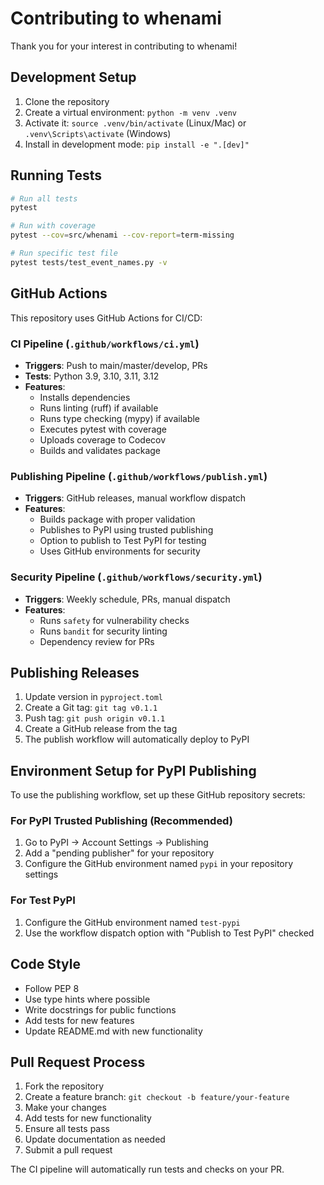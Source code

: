 # Contributing to whenami

Thank you for your interest in contributing to whenami!

## Development Setup

1. Clone the repository
2. Create a virtual environment: `python -m venv .venv`
3. Activate it: `source .venv/bin/activate` (Linux/Mac) or `.venv\Scripts\activate` (Windows)
4. Install in development mode: `pip install -e ".[dev]"`

## Running Tests

```bash
# Run all tests
pytest

# Run with coverage
pytest --cov=src/whenami --cov-report=term-missing

# Run specific test file
pytest tests/test_event_names.py -v
```

## GitHub Actions

This repository uses GitHub Actions for CI/CD:

### CI Pipeline (`.github/workflows/ci.yml`)
- **Triggers**: Push to main/master/develop, PRs
- **Tests**: Python 3.9, 3.10, 3.11, 3.12
- **Features**:
  - Installs dependencies
  - Runs linting (ruff) if available
  - Runs type checking (mypy) if available
  - Executes pytest with coverage
  - Uploads coverage to Codecov
  - Builds and validates package

### Publishing Pipeline (`.github/workflows/publish.yml`)
- **Triggers**: GitHub releases, manual workflow dispatch
- **Features**:
  - Builds package with proper validation
  - Publishes to PyPI using trusted publishing
  - Option to publish to Test PyPI for testing
  - Uses GitHub environments for security

### Security Pipeline (`.github/workflows/security.yml`)
- **Triggers**: Weekly schedule, PRs, manual dispatch
- **Features**:
  - Runs `safety` for vulnerability checks
  - Runs `bandit` for security linting
  - Dependency review for PRs

## Publishing Releases

1. Update version in `pyproject.toml`
2. Create a Git tag: `git tag v0.1.1`
3. Push tag: `git push origin v0.1.1`
4. Create a GitHub release from the tag
5. The publish workflow will automatically deploy to PyPI

## Environment Setup for PyPI Publishing

To use the publishing workflow, set up these GitHub repository secrets:

### For PyPI Trusted Publishing (Recommended)
1. Go to PyPI → Account Settings → Publishing
2. Add a "pending publisher" for your repository
3. Configure the GitHub environment named `pypi` in your repository settings

### For Test PyPI
1. Configure the GitHub environment named `test-pypi`
2. Use the workflow dispatch option with "Publish to Test PyPI" checked

## Code Style

- Follow PEP 8
- Use type hints where possible
- Write docstrings for public functions
- Add tests for new features
- Update README.md with new functionality

## Pull Request Process

1. Fork the repository
2. Create a feature branch: `git checkout -b feature/your-feature`
3. Make your changes
4. Add tests for new functionality
5. Ensure all tests pass
6. Update documentation as needed
7. Submit a pull request

The CI pipeline will automatically run tests and checks on your PR.